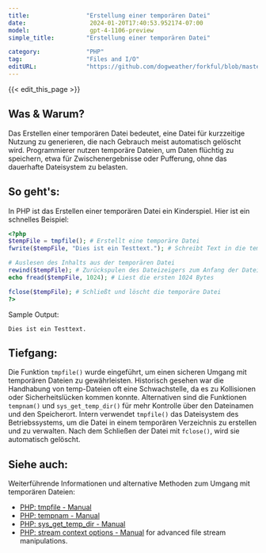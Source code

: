 ```yaml
---
title:                "Erstellung einer temporären Datei"
date:                  2024-01-20T17:40:53.952174-07:00
model:                 gpt-4-1106-preview
simple_title:         "Erstellung einer temporären Datei"

category:             "PHP"
tag:                  "Files and I/O"
editURL:              "https://github.com/dogweather/forkful/blob/master/content/de/php/creating-a-temporary-file.md"
---
```


{{< edit_this_page >}}

## Was & Warum?
Das Erstellen einer temporären Datei bedeutet, eine Datei für kurzzeitige Nutzung zu generieren, die nach Gebrauch meist automatisch gelöscht wird. Programmierer nutzen temporäre Dateien, um Daten flüchtig zu speichern, etwa für Zwischenergebnisse oder Pufferung, ohne das dauerhafte Dateisystem zu belasten.

## So geht's:
In PHP ist das Erstellen einer temporären Datei ein Kinderspiel. Hier ist ein schnelles Beispiel:

```php
<?php
$tempFile = tmpfile(); # Erstellt eine temporäre Datei
fwrite($tempFile, "Dies ist ein Testtext."); # Schreibt Text in die temporäre Datei

# Auslesen des Inhalts aus der temporären Datei
rewind($tempFile); # Zurückspulen des Dateizeigers zum Anfang der Datei
echo fread($tempFile, 1024); # Liest die ersten 1024 Bytes

fclose($tempFile); # Schließt und löscht die temporäre Datei
?>
```

Sample Output:
```
Dies ist ein Testtext.
```

## Tiefgang:
Die Funktion `tmpfile()` wurde eingeführt, um einen sicheren Umgang mit temporären Dateien zu gewährleisten. Historisch gesehen war die Handhabung von temp-Dateien oft eine Schwachstelle, da es zu Kollisionen oder Sicherheitslücken kommen konnte. Alternativen sind die Funktionen `tempnam()` und `sys_get_temp_dir()` für mehr Kontrolle über den Dateinamen und den Speicherort. Intern verwendet `tmpfile()` das Dateisystem des Betriebssystems, um die Datei in einem temporären Verzeichnis zu erstellen und zu verwalten. Nach dem Schließen der Datei mit `fclose()`, wird sie automatisch gelöscht.

## Siehe auch:
Weiterführende Informationen und alternative Methoden zum Umgang mit temporären Dateien:

- [PHP: tmpfile - Manual](https://www.php.net/manual/de/function.tmpfile.php)
- [PHP: tempnam - Manual](https://www.php.net/manual/de/function.tempnam.php)
- [PHP: sys_get_temp_dir - Manual](https://www.php.net/manual/de/function.sys-get-temp-dir.php)
- [PHP: stream context options - Manual](https://www.php.net/manual/de/context.php) for advanced file stream manipulations.
